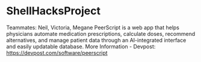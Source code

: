 # ShellHacksProject
 Teammates: Neil, Victoria, Megane
PeerScript is a web app that helps physicians automate medication prescriptions, calculate doses, recommend alternatives, and manage patient data through an AI-integrated interface and easily updatable database.
More Information - Devpost:
https://devpost.com/software/peerscript
